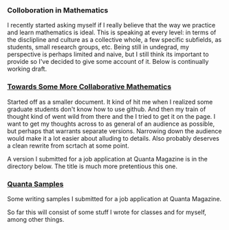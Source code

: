 ### Colloboration in Mathematics 
I recently started asking myself if I really believe that the way we practice and learn mathematics is ideal. This is speaking at every level: in terms of the disclipline and culture as a collective whole, a few specific subfields, as students, small research groups, etc. Being still in undegrad, my perspective is perhaps limited and naive, but I still think its important to provide so I've decided to give some account of it. Below is continually working draft.

### [Towards Some More Collaborative Mathematics](Towards)
Started off as a smaller document. It kind of hit me when I realized some graduate students don't know how to use github. And then my train of thought kind of went wild from there and the I tried to get it on the page. I want to get my thoughts across to as general of an audience as possible, but perhaps that warrants separate versions. Narrowing down the audience would make it a lot easier about alluding to details. Also probably deserves a clean rewrite from scrtach at some point. 

A version I submitted for a job application at Quanta Magazine is in the directory below. The title is much more pretentious this one. 

### [Quanta Samples](QuantaSamples)
Some writing samples I submitted for a job application at Quanta Magazine. 

So far this will consist of some stuff I wrote for classes and for myself, among other things. 



